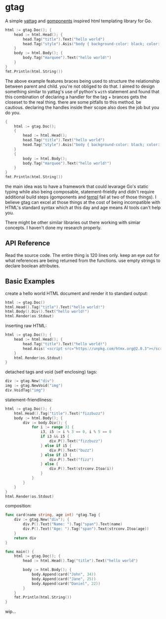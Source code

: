# gtag
A simple [yattag](https://github.com/leforestier/yattag) and [gomponents](https://github.com/maragudk/gomponents) inspired html templating library for Go.
```go
html := gtag.Doc(); {
    head := html.Head(); {
        head.Tag("title").Text("hello world")
        head.Tag("style").Asis("body { background-color: black; color: white}")
    }
    body := html.Body(); {
        body.Tag("marquee").Text("hello world!")
    }
}
fmt.Println(html.String())
```
The above example features braces being used to structure the relationship between parent and child. you're not obliged to do that. I aimed to design something similar to yattag's use of python's `with` statement and found that this combination of declaring a handler for the tag + brances gets the closeset to the real thing. there are some pitfalls to this method. be cautious. declaring the handles inside their scope also does the job but you do you.
```go
{
    html := gtag.Doc(); 
    {
        head := html.Head(); 
        head.Tag("title").Text("hello world")
        head.Tag("style").Asis("body { background-color: black; color: white}")
    }
    {
        body := html.Body(); 
        body.Tag("marquee").Text("hello world!")
    }
}
fmt.Println(html.String())
```

the main idea was to have a framework that could levarage Go's static typing while also being composable, statement-frieldly and didn't require additional build steps (gomponents and [templ](https://github.com/a-h/templ) fail at two of those things). I believe gtag can excel at those things at the cost of being incompatible with HTML's standard syntax which at this day and age means AI tools can't help you. 

There might be other similar libraries out there working with simiar concepts. I haven't done my research properly.

## API Reference
Read the source code. The entire thing is 120 lines only. keep an eye out for what references are being returned from the functions. use empty strings to declare boolean attributes.

## Basic Examples
create a hello world HTML document and render it to standard output:
```go
html := gtag.Doc()
html.Head().Tag("title").Text("hello world!")
html.Body().Div().Text("hello world!")
html.Render(os.Stdout)
```

inserting raw HTML:
```go
html := gtag.Doc(); {
    head := html.Head(); {
        head.Tag("title").Text("hello world!")
        head.Asis(`<script src="https://unpkg.com/htmx.org@2.0.3"></script>`)
    }
    html.Render(os.Stdout)
}
```

detached tags and void (self enclosing) tags:
```go
div := gtag.New("div")
img := gtag.NewVoid("img")
div.VoidTag("img")

```


statement-friendliness:
```go
html := gtag.Doc(); {
    html.Head().Tag("title").Text("fizzbuzz")
    body := html.Body(); {
        div := body.Div(); {
            for i := range 31 {
                i3, i5 := i % 3 == 0, i % 5 == 0
                if i3 && i5 {
                    div.P().Text("fizzbuzz")
                } else if i5 {
                    div.P().Text("buzz")
                } else if i3 {
                    div.P().Text("fizz")
                } else {
                    div.P().Text(strconv.Itoa(i))
                }
            }
        }
    }
}
html.Render(os.Stdout)
```

composition:
```go
func card(name string, age int) *gtag.Tag {
    div := gtag.New("div"); {
        div.P().Text("Name: ").Tag("span").Text(name)
        div.P().Text("Age: ").Tag("span").Text(strconv.Itoa(age))
    }
    return div
} 

func main() {
    html := gtag.Doc(); {
        head := html.Head().Tag("title").Text("hello world")

        body := html.Body(); {
            body.Append(card("John", 34))
            body.Append(card("Jane", 25))
            body.Append(card("Daniel", 22))
        }
    }
    fmt.Println(html.String())
}

```

wip...
